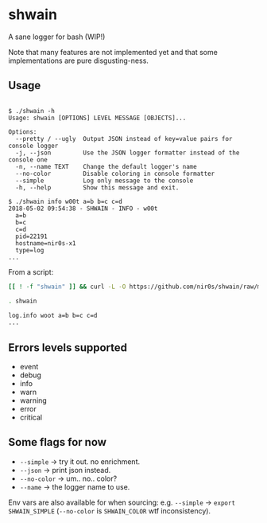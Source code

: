 shwain
======

A sane logger for bash (WIP!)

Note that many features are not implemented yet and that some implementations are pure disgusting-ness.

## Usage

```text

$ ./shwain -h
Usage: shwain [OPTIONS] LEVEL MESSAGE [OBJECTS]...

Options:
  --pretty / --ugly  Output JSON instead of key=value pairs for console logger
  -j, --json         Use the JSON logger formatter instead of the console one
  -n, --name TEXT    Change the default logger's name
  --no-color         Disable coloring in console formatter
  --simple           Log only message to the console
  -h, --help         Show this message and exit.

$ ./shwain info w00t a=b b=c c=d
2018-05-02 09:54:38 - SHWAIN - INFO - w00t
  a=b
  b=c
  c=d
  pid=22191
  hostname=nir0s-x1
  type=log
...
```

From a script:

```bash
[[ ! -f "shwain" ]] && curl -L -O https://github.com/nir0s/shwain/raw/master/shwain

. shwain

log.info woot a=b b=c c=d
...
```


## Errors levels supported

* event
* debug
* info
* warn
* warning
* error
* critical

## Some flags for now

* `--simple` -> try it out. no enrichment.
* `--json` -> print json instead.
* `--no-color` -> um.. no.. color?
* `--name` -> the logger name to use.

Env vars are also available for when sourcing: e.g. `--simple` -> `export SHWAIN_SIMPLE` (`--no-color` is `SHWAIN_COLOR` wtf inconsistency).
